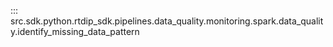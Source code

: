 ::: src.sdk.python.rtdip_sdk.pipelines.data_quality.monitoring.spark.data_quality.identify_missing_data_pattern